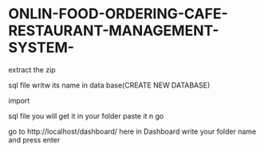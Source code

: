 # ONLIN-FOOD-ORDERING-CAFE-RESTAURANT-MANAGEMENT-SYSTEM-






extract the zip





sql file  writw its name in data base(CREATE NEW DATABASE)




import


sql file you will get it in your folder
 paste it n go
 
 
   
go to http://localhost/dashboard/ here in Dashboard write your folder name and press enter
